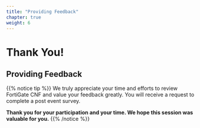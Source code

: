 ```yaml
---
title: "Providing Feedback"
chapter: true
weight: 6
---
```


# Thank You!

## Providing Feedback

{{% notice tip %}}
We truly appreciate your time and efforts to review FortiGate CNF and value your feedback greatly. 
You will receive a request to complete a post event survey.

**Thank you for your participation and your time. We hope this session was valuable for you.**
{{% /notice %}}
